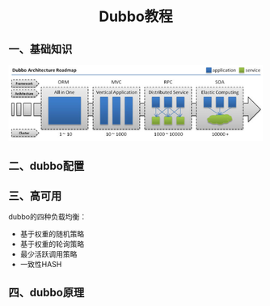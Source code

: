# <center>Dubbo教程<center>

## 一、基础知识

![](../image/dubbo架构路线图.png)

## 二、dubbo配置



## 三、高可用

dubbo的四种负载均衡：

- 基于权重的随机策略
- 基于权重的轮询策略
- 最少活跃调用策略
- 一致性HASH

## 四、dubbo原理